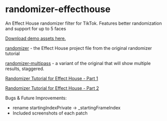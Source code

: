 # randomizer-effecthouse

An Effect House randomizer filter for TikTok. Features better randomization and support for up to 5 faces

[Download demo assets here.](/assets/)

[randomizer](/randomizer/) - the Effect House project file from the original randomizer tutorial

[randomizer-multipass](/randomizer-multipass/) - a variant of the original that will show multiple results, staggered.

[Randomizer Tutorial for Effect House - Part 1](https://youtu.be/1WKMnoHo0G0)

[Randomizer Tutorial for Effect House - Part 2](https://youtu.be/1lBOjXhiMdQ)

Bugs & Future Improvements:
- rename startingIndexPrivate -> _startingFrameIndex
- Included screenshots of each patch
